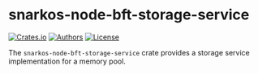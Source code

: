 # snarkos-node-bft-storage-service

[![Crates.io](https://img.shields.io/crates/v/snarkos-node-bft-storage-service.svg?color=neon)](https://crates.io/crates/snarkos-node-bft-storage-service)
[![Authors](https://img.shields.io/badge/authors-Aleo-orange.svg)](https://aleo.org)
[![License](https://img.shields.io/badge/License-Apache%202.0-blue.svg)](./LICENSE.md)

The `snarkos-node-bft-storage-service` crate provides a storage service implementation for a memory pool.

